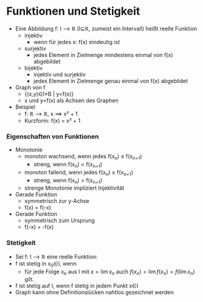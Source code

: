 # Funktionen und Stetigkeit
+ Eine Abbildung f: I --> ℝ (I⊆ℝ, zumeist ein Intervall) heißt reelle Funktion
	+ injektiv
		+ wenn für jedes x: f(x) eindeutig ist
	+ surjektiv
		+ jedes Element in Zielmenge mindestens einmal von f(x) abgebildet
	+ bijektiv
		+ injektiv und surjektiv
		+ jedes Element in Zielmenge genau einmal von f(x) abgebildet
+ Graph von f
	+ {(x,y)∈I×B | y=f(x)}
	+ x und y=f(x) als Achsen des Graphen
+ Beispiel
	+ f: ℝ --> ℝ, x ==> x² + 1
	+ Kurzform: f(x) = x² + 1

### Eigenschaften von Funktionen
+ Monotonie
	+ monoton wachsend, wenn jedes f(x<sub>n</sub>) ≤ f(x<sub>n+1</sub>)
		+ streng, wenn f(x<sub>n</sub>) < f(x<sub>n+1</sub>)
	+ monoton fallend, wenn jedes f(x<sub>n</sub>) ≥ f(x<sub>n+1</sub>)
		+ streng, wenn f(x<sub>n</sub>) > f(x<sub>n+1</sub>)
	+ strenge Monotonie impliziert Injektivität
+ Gerade Funktion
	+ symmetrisch zur y-Achse
	+ f(x) = f(-x)
+ Gerade Funktion
	+ symmetrisch zum Ursprung
	+ f(-x) = -f(x)

### Stetigkeit
+ Sei f: I --> ℝ eine reelle Funktion:
+ f ist stetig in x<sub>0</sub>∈I, wenn
	+ für jede Folge x<sub>n</sub> aus I mit  $x = \lim x_n$ auch $f(x_n) = \lim f(x_n) = f(\lim x_n)$ gilt.
+ f ist stetig auf I, wenn f stetig in jedem Punkt x∈I
+ Graph kann ohne Definitionslücken nahtlos gezeichnet werden